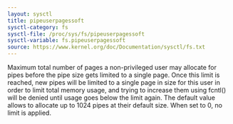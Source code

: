 ```yaml
---
layout: sysctl
title: pipeuserpagessoft
sysctl-category: fs
sysctl-file: /proc/sys/fs/pipeuserpagessoft
sysctl-variable: fs.pipeuserpagessoft
source: https://www.kernel.org/doc/Documentation/sysctl/fs.txt
---
```


Maximum total number of pages a non-privileged user may allocate for pipes
before the pipe size gets limited to a single page. Once this limit is reached,
new pipes will be limited to a single page in size for this user in order to
limit total memory usage, and trying to increase them using fcntl() will be
denied until usage goes below the limit again. The default value allows to
allocate up to 1024 pipes at their default size. When set to 0, no limit is
applied.

